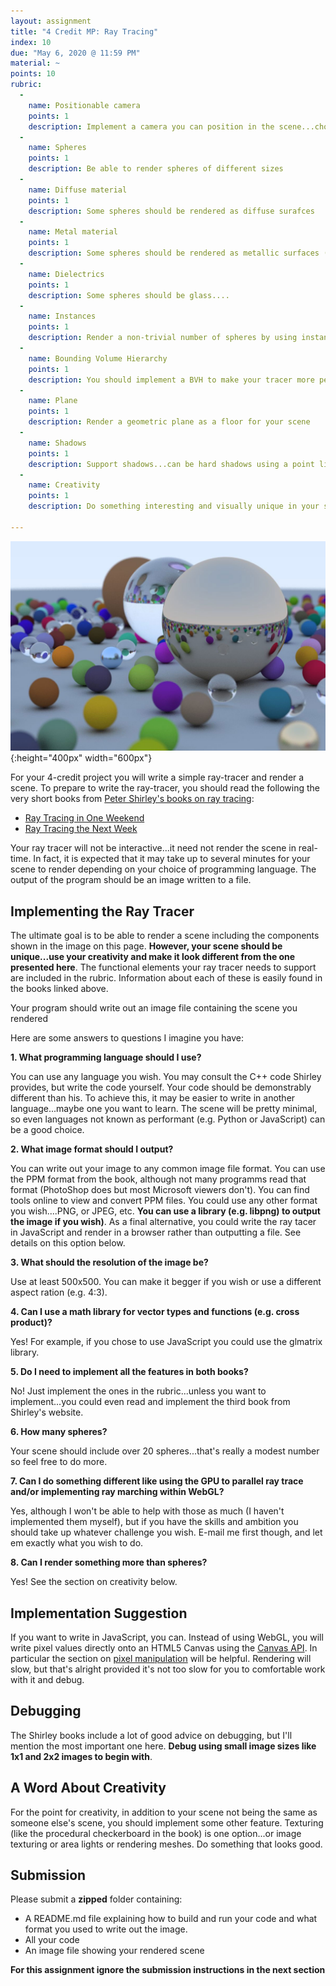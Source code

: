 ```yaml
---
layout: assignment
title: "4 Credit MP: Ray Tracing"
index: 10
due: "May 6, 2020 @ 11:59 PM"
material: ~
points: 10
rubric:
  -
    name: Positionable camera
    points: 1
    description: Implement a camera you can position in the scene...choose an interesting view in for your scene
  - 
    name: Spheres
    points: 1
    description: Be able to render spheres of different sizes
  -
    name: Diffuse material
    points: 1
    description: Some spheres should be rendered as diffuse surafces
  - 
    name: Metal material
    points: 1
    description: Some spheres should be rendered as metallic surfaces (mirrors are nice)
  - 
    name: Dielectrics
    points: 1
    description: Some spheres should be glass....
  - 
    name: Instances
    points: 1
    description: Render a non-trivial number of spheres by using instancing
  -
    name: Bounding Volume Hierarchy
    points: 1
    description: You should implement a BVH to make your tracer more performant
  - 
    name: Plane
    points: 1
    description: Render a geometric plane as a floor for your scene
  - 
    name: Shadows
    points: 1
    description: Support shadows...can be hard shadows using a point light
  - 
    name: Creativity
    points: 1
    description: Do something interesting and visually unique in your scene...maybe texturing
    
---
```


![Tracing](/img/ray-tracing.jpg){:height="400px" width="600px"}   

For your 4-credit project you will write a simple ray-tracer and render a scene. To prepare to write the ray-tracer, you should read the following the very short books from [Peter Shirley's books on ray tracing](https://raytracing.github.io/):

+ [Ray Tracing in One Weekend](https://raytracing.github.io/books/RayTracingInOneWeekend.html)
+ [Ray Tracing the Next Week](https://raytracing.github.io/books/RayTracingTheNextWeek.html)

Your ray tracer will not be interactive...it need not render the scene in real-time. In fact, it is expected that it may take up to several minutes for your scene to render depending on your choice of programming language. The output of the program should be an image written to a file.

## Implementing the Ray Tracer  ##

The ultimate goal is to be able to render a scene including the components shown in the image on this page. **However, your scene should be unique...use your creativity and make it look different from the one presented here**. The functional elements your ray tracer needs to support are included in the rubric. Information about each of these is easily found in the books linked above.

Your program should write out an image file containing the scene you rendered

Here are some answers to questions I imagine you have:

**1. What programming language should I use?**

You can use any language you wish. You may consult the C++ code Shirley provides, but write the code yourself. Your code should be demonstrably different than his. To achieve this, it may be easier to write in another language...maybe one you want to learn. The scene will be pretty minimal, so even languages not known as performant (e.g. Python or JavaScript) can be a good choice.

**2. What image format should I output?**

You can write out your image to any common image file format. You can use the PPM format from the book, although not many programms read that format (PhotoShop does but most Microsoft viewers don't). You can find tools online to view and convert PPM files. You could use any other format you wish....PNG, or JPEG, etc. **You can use a library (e.g. libpng) to output the image if you wish)**. As a final alternative, you could write the ray tacer in JavaScript and render in a browser rather than outputting a file. See details on this option below.

**3. What should the resolution of the image be?**

Use at least 500x500. You can make it begger if you wish or use a different aspect ration (e.g. 4:3).

**4. Can I use a math library for vector types and functions (e.g. cross product)?**

Yes! For example, if you chose to use JavaScript you could use the glmatrix library.

**5. Do I need to implement all the features in both books?**

No! Just implement the ones in the rubric...unless you want to implement...you could even read and implement the third book from Shirley's website.

**6. How many spheres?**

Your scene should include over 20 spheres...that's really a modest number so feel free to do more.

**7. Can I do something different like using the GPU to parallel ray trace and/or implementing ray marching within WebGL?**

Yes, although I won't be able to help with those as much (I haven't implemented them myself), but if you have the skills and ambition you should take up whatever challenge you wish. E-mail me first though, and let em exactly what you wish to do.

**8. Can I render something more than spheres?**

Yes! See the section on creativity below.

## Implementation Suggestion ##

If you want to write in JavaScript, you can. Instead of using WebGL, you will write pixel values directly onto an HTML5 Canvas using the [Canvas API](https://developer.mozilla.org/en-US/docs/Web/API/Canvas_API). In particular the section on [pixel manipulation](https://developer.mozilla.org/en-US/docs/Web/API/Canvas_API/Tutorial/Pixel_manipulation_with_canvas) will be helpful. Rendering will slow, but that's alright provided it's not too slow for you to comfortable work with it and debug.

## Debugging ##

The Shirley books include a lot of good advice on debugging, but I'll mention the most important one here. **Debug using small image sizes like 1x1 and 2x2 images to begin with**.

## A Word About Creativity ##

For the point for creativity, in addition to your scene not being the same as someone else's scene, you should implement some other feature. Texturing (like the procedural checkerboard in the book) is one option...or image texturing or area lights or rendering meshes. Do something that looks good.

## Submission ###

Please submit a **zipped** folder containing:
+ A README.md file explaining how to build and run your code and what format you used to write out the image.
+ All your code
+ An image file showing your rendered scene

**For this assignment ignore the submission instructions in the next section**







